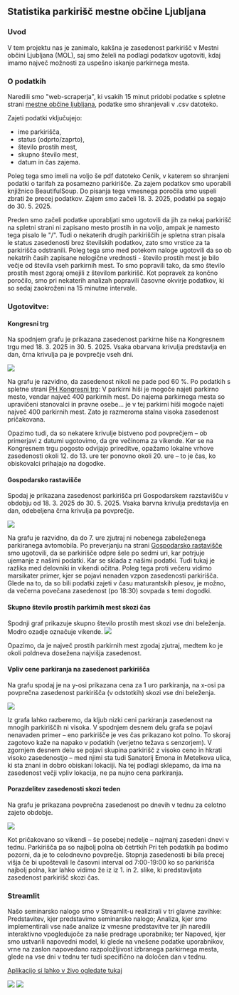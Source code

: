 ## Statistika parkirišč mestne občine Ljubljana

### Uvod 
V tem projektu nas je zanimalo, kakšna je zasedenost parkirišč v Mestni občini Ljubljana (MOL), saj smo želeli na podlagi podatkov ugotoviti, kdaj imamo največ možnosti za uspešno iskanje parkirnega mesta.



### O podatkih
Naredili smo "web-scraperja", ki vsakih 15 minut pridobi podatke s spletne strani [mestne občine ljubljana](https://www.lpt.si/parkirisca/informacije-za-parkiranje/prikaz-zasedenosti-parkirisc),
podatke smo shranjevali v .csv datoteko.

Zajeti podatki vključujejo:

- ime parkirišča,
- status (odprto/zaprto),
- število prostih mest,
- skupno število mest,
- datum in čas zajema.

Poleg tega smo imeli na voljo še pdf datoteko Cenik, v katerem so shranjeni podatki o tarifah za posamezno parkirišče.
Za zajem podatkov smo uporabili knjižnico BeautifulSoup.
Do pisanja tega vmesnega poročila smo uspeli zbrati že precej podatkov. Zajem smo začeli 18. 3. 2025, podatki pa segajo do 30. 5. 2025.

Preden smo začeli podatke uporabljati smo ugotovili da jih za nekaj parkirišč na spletni strani ni zapisano mesto prostih in na voljo, ampak je namesto tega pisalo le "/". Tudi o nekaterih drugih parkiriščih je spletna stran pisala le status zasedenosti brez številskih podatkov, zato smo vrstice za ta parkirišča odstranili.
Poleg tega smo med potekom naloge ugotovili da so ob nekatrih časih zapisane nelogične vrednosti - število prostih mest je bilo večje od števila vseh parkirnih mest. To smo popravili tako, da smo število prostih mest zgoraj omejili z številom parkirišč.
Kot popravek za končno poročilo, smo pri nekaterih analizah popravili časovne okvirje podatkov, ki so sedaj zaokroženi na 15 minutne intervale.

### Ugotovitve:

#### Kongresni trg
Na spodnjem grafu je prikazana zasedenost parkirne hiše na Kongresnem trgu med 18. 3. 2025 in 30. 5. 2025. Vsaka obarvana krivulja predstavlja en dan, črna krivulja pa je povprečje vseh dni.

<img src="slike/primer1.png"/>

Na grafu je razvidno, da zasedenost nikoli ne pade pod 60 %. Po podatkih s spletne strani [PH Kongresni trg](https://www.lpt.si/parkirisca/lokacije-in-opis-parkirisc/parkirisca-za-osebna-vozila/ph-kongresni-trg):
V parkirni hiši je mogoče najeti parkirno mesto, vendar največ 400 parkirnih mest. Do najema parkirnega mesta so upravičeni stanovalci in pravne osebe...
je v tej parkirni hiši mogoče najeti največ 400 parkirnih mest. Zato je razmeroma stalna visoka zasedenost pričakovana.

Opazimo tudi, da so nekatere krivulje bistveno pod povprečjem – ob primerjavi z datumi ugotovimo, da gre večinoma za vikende. Ker se na Kongresnem trgu pogosto odvijajo prireditve, 
opažamo lokalne vrhove zasedenosti okoli 12. do 13. ure ter ponovno okoli 20. ure – to je čas, ko obiskovalci prihajajo na dogodke.

#### Gospodarsko rastavišče
Spodaj je prikazana zasedenost parkirišča pri Gospodarskem razstavišču v obdobju od 18. 3. 2025 do 30. 5. 2025. Vsaka barvna krivulja predstavlja en dan, odebeljena črna krivulja pa povprečje.

<img src="slike/primer2.png"/>

Na grafu je razvidno, da do 7. ure zjutraj ni nobenega zabeleženega parkiranega avtomobila. Po preverjanju na strani [Gospodarsko rastavišče](https://www.lpt.si/parkirisca/lokacije-in-opis-parkirisc/parkirisca-za-osebna-vozila/gospodarsko-razstavisce) 
smo ugotovili, da se parkirišče odpre šele po sedmi uri, kar potrjuje ujemanje z našimi podatki.
Kar se sklada z našimi podatki.
Tudi tukaj je razlika med delovniki in vikendi očitna. 
Poleg tega proti večeru vidimo marsikater primer, kjer se pojavi nenaden vzpon zasedenosti parkirišča. Glede na to, da so bili podatki zajeti v času maturantskih plesov, je možno, da večerna povečana zasedenost (po 18:30) sovpada s temi dogodki.

#### Skupno število prostih parkirnih mest skozi čas
Spodnji graf prikazuje skupno število prostih mest skozi vse dni beleženja. Modro ozadje označuje vikende.
<img src="slike/primer3.png"/>

Opazimo, da je največ prostih parkirnih mest zgodaj zjutraj, medtem ko je okoli poldneva dosežena najvišja zasedenost.



#### Vpliv cene parkiranja na zasedenost parkirišča

Na grafu spodaj je na y-osi prikazana cena za 1 uro parkiranja, na x-osi pa povprečna zasedenost parkirišča (v odstotkih) skozi vse dni beleženja.

<img src="slike/primer4.png"/>

Iz grafa lahko razberemo, da kljub nizki ceni parkiranja zasedenost na mnogih parkiriščih ni visoka.
V spodnjem desnem delu grafa se pojavi nenavaden primer – eno parkirišče je ves čas prikazano kot polno. To skoraj zagotovo kaže na napako v podatkih (verjetno težava s senzorjem).
V zgornjem desnem delu se pojavi skupina parkirišč z visoko ceno in hkrati visoko zasedenostjo – med njimi sta tudi Sanatorij Emona in Metelkova ulica, ki sta znani in dobro obiskani lokaciji.
Na tej podlagi sklepamo, da ima na zasedenost večji vpliv lokacija, ne pa nujno cena parkiranja.

#### Porazdelitev zasedenosti skozi teden
Na grafu je prikazana povprečna zasedenost po dnevih v tednu za celotno zajeto obdobje.

<img src="slike/primer5.png"/>

Kot pričakovano so vikendi – še posebej nedelje – najmanj zasedeni dnevi v tednu. Parkirišča pa so najbolj polna ob četrtkih
Pri teh podatkih pa bodimo pozorni, da je to celodnevno povprečje.
Stopnja zasedenosti  bi bila precej višja če bi upoštevali le časovni interval od 7:00-19:00 ko so parkirišča najbolj polna, kar lahko vidimo že iz iz 1. in 2. slike, ki predstavljata zasedenost parkirišč skozi čas.

### Streamlit

Našo seminarsko nalogo smo v Streamlit-u realizirali v tri glavne zavihke: Predstavitev, kjer predstavimo seminarsko nalogo; Analiza, kjer smo implementirali vse naše analize iz vmesne predstavitve ter jih naredili interaktivno vpogledujoče za naše predrage uporabnike; ter Napoved, kjer smo ustvarili napovedni model, ki glede na vnešene podatke uporabnikov, vrne na zaslon napovedano razpoložljivost izbranega parkirnega mesta, glede na vse dni v tednu ter tudi specifično na določen dan v tednu.

[Aplikacijo si lahko v živo ogledate tukaj](https://pr2519.streamlit.app/)

<img src="slike/primer6.png"/>

<img src="slike/primer7.png"/>
